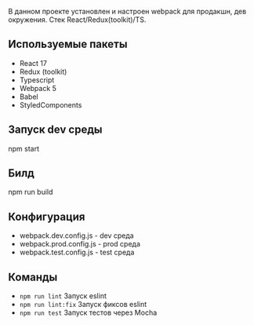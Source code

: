 В данном проекте установлен и настроен webpack для продакшн, дев окружения. Стек React/Redux(toolkit)/TS.

## Используемые пакеты

- React 17
- Redux (toolkit)
- Typescript 
- Webpack 5
- Babel  
- StyledComponents 

## Запуск dev среды 

npm start

## Билд

npm run build

## Конфигурация

- webpack.dev.config.js - dev среда
- webpack.prod.config.js - prod среда
- webpack.test.config.js - test среда

## Команды 

- `npm run lint` Запуск eslint 
- `npm run lint:fix` Запуск фиксов eslint 
- `npm run test` Запуск тестов через Mocha 
